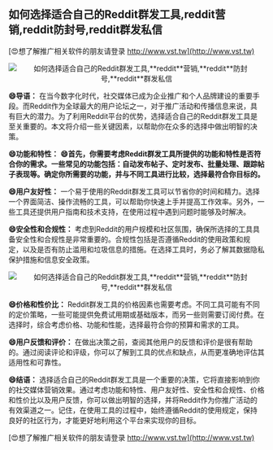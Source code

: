 ## **如何选择适合自己的Reddit群发工具,**reddit**营销,**reddit**防封号,**reddit**群发私信**

[😍想了解推广相关软件的朋友请登录 http://www.vst.tw](http://www.vst.tw)

 <center><img src="https://vst.tw/MP4/tuiguang/png/7.png" alt="如何选择适合自己的Reddit群发工具,**reddit**营销,**reddit**防封号,**reddit**群发私信"></center>

**😄导语：**
在当今数字化时代，社交媒体已成为企业推广和个人品牌建设的重要手段。而Reddit作为全球最大的用户论坛之一，对于推广活动和传播信息来说，具有巨大的潜力。为了利用Reddit平台的优势，选择适合自己的Reddit群发工具是至关重要的。本文将介绍一些关键因素，以帮助你在众多的选择中做出明智的决策。

**😄功能和特性：**
**😄首先，你需要考虑Reddit群发工具所提供的功能和特性是否符合你的需求。一些常见的功能包括：自动发布帖子、定时发布、批量处理、跟踪帖子表现等。确定你所需要的功能，并与不同工具进行比较，选择最符合你目标的。**

**😄用户友好性：**
一个易于使用的Reddit群发工具可以节省你的时间和精力。选择一个界面简洁、操作流畅的工具，可以帮助你快速上手并提高工作效率。另外，一些工具还提供用户指南和技术支持，在使用过程中遇到问题时能够及时解决。

**😄安全性和合规性：**
考虑到Reddit的用户规模和社区氛围，确保所选择的工具具备安全性和合规性是非常重要的。合规性包括是否遵循Reddit的使用政策和规定，以及是否有防止滥用和垃圾信息的措施。在选择工具时，务必了解其数据隐私保护措施和信息安全政策。

 <center><img src="https://vst.tw/MP4/tuiguang/png/7.png" alt="如何选择适合自己的Reddit群发工具,**reddit**营销,**reddit**防封号,**reddit**群发私信"></center>

**😄价格和性价比：**
Reddit群发工具的价格因素也需要考虑。不同工具可能有不同的定价策略，一些可能提供免费试用期或基础版本，而另一些则需要订阅付费。在选择时，综合考虑价格、功能和性能，选择最符合你的预算和需求的工具。

**😄用户反馈和评价：**
在做出决策之前，查阅其他用户的反馈和评价是很有帮助的。通过阅读评论和评级，你可以了解到工具的优点和缺点，从而更准确地评估其适用性和可靠性。

**😄结语：**
选择适合自己的Reddit群发工具是一个重要的决策，它将直接影响到你的社交媒体营销效果。通过考虑功能和特性、用户友好性、安全性和合规性、价格和性价比以及用户反馈，你可以做出明智的选择，并将Reddit作为你推广活动的有效渠道之一。记住，在使用工具的过程中，始终遵循Reddit的使用规定，保持良好的社区行为，才能更好地利用这个平台来实现你的目标。

[😍想了解推广相关软件的朋友请登录 http://www.vst.tw](http://www.vst.tw)



